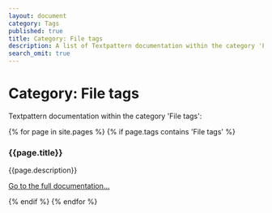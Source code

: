```yaml
---
layout: document
category: Tags
published: true
title: Category: File tags
description: A list of Textpattern documentation within the category 'File tags'.
search_omit: true
---
```


# Category: File tags

Textpattern documentation within the category 'File tags':

<div>
    {% for page in site.pages %}
        {% if page.tags contains 'File tags' %}
            <article>
                <h3>{{page.title}}</h3>
                <p>{{page.description}}</p>
                <p><a href="{{page.url}}">Go to the full documentation...</a></p>
            </article>
        {% endif %}
    {% endfor %}
</div>

